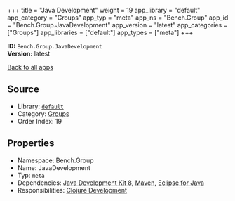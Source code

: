 ﻿+++
title = "Java Development"
weight = 19
app_library = "default"
app_category = "Groups"
app_typ = "meta"
app_ns = "Bench.Group"
app_id = "Bench.Group.JavaDevelopment"
app_version = "latest"
app_categories = ["Groups"]
app_libraries = ["default"]
app_types = ["meta"]
+++

**ID:** `Bench.Group.JavaDevelopment`  
**Version:** latest  
<!--more-->

[Back to all apps](/apps/)

## Source

* Library: [`default`](/app_libraries/default)
* Category: [Groups](/app_categories/groups)
* Order Index: 19

## Properties

* Namespace: Bench.Group
* Name: JavaDevelopment
* Typ: `meta`
* Dependencies: [Java Development Kit 8](/apps/Bench.JDK8), [Maven](/apps/Bench.Maven), [Eclipse for Java](/apps/Bench.EclipseJava)
* Responsibilities: [Clojure Development](/apps/Bench.Group.ClojureDevelopment)

